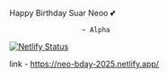 Happy Birthday Suar Neoo 💕












                      ~ Alpha
                      
[![Netlify Status](https://api.netlify.com/api/v1/badges/3d39b878-fdab-4460-a239-93335a27de04/deploy-status)](https://app.netlify.com/sites/neo-bday-2025/deploys)

link - https://neo-bday-2025.netlify.app/
